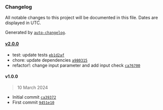 ### Changelog

All notable changes to this project will be documented in this file. Dates are displayed in UTC.

Generated by [`auto-changelog`](https://github.com/CookPete/auto-changelog).

#### [v2.0.0](https://github.com/ChrisCodesThings/rgb-color-is-dark/compare/v1.0.0...v2.0.0)

- test: update tests [`eb1d2af`](https://github.com/ChrisCodesThings/rgb-color-is-dark/commit/eb1d2af814743e61a87c972c50ae9664e150cba1)
- chore: update dependencies [`a980315`](https://github.com/ChrisCodesThings/rgb-color-is-dark/commit/a9803154775b27500924250993ad9484dabe65ce)
- refactor!: change input parameter and add input check [`ca76700`](https://github.com/ChrisCodesThings/rgb-color-is-dark/commit/ca767002a49362078d50400a8ed7215a88a40d6e)

#### v1.0.0

> 10 March 2024

- Initial commit [`ca39372`](https://github.com/ChrisCodesThings/rgb-color-is-dark/commit/ca39372ee1e1956d829b17054e55a721e60c2825)
- First commit [`9451e10`](https://github.com/ChrisCodesThings/rgb-color-is-dark/commit/9451e10979fa4c5bcf52d93e1bd7d3d0fa45a94b)
